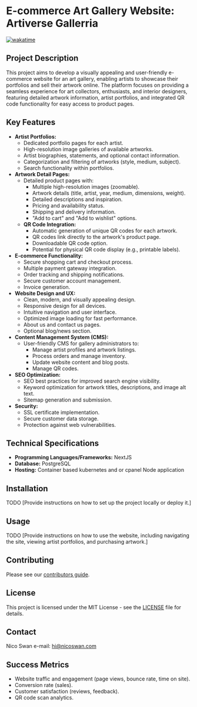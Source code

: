 # E-commerce Art Gallery Website: Artiverse Gallerria

[![wakatime](https://wakatime.com/badge/user/51cddd85-c511-4b03-b6f1-57ae91619f53/project/f87ff665-d3df-4e8c-ae72-35dd79ded07a.svg)](https://wakatime.com/badge/user/51cddd85-c511-4b03-b6f1-57ae91619f53/project/f87ff665-d3df-4e8c-ae72-35dd79ded07a)

## Project Description

This project aims to develop a visually appealing and user-friendly e-commerce website for an art gallery, enabling artists to showcase their portfolios and sell their artwork online. The platform focuses on providing a seamless experience for art collectors, enthusiasts, and interior designers, featuring detailed artwork information, artist portfolios, and integrated QR code functionality for easy access to product pages.

## Key Features

- **Artist Portfolios:**
  - Dedicated portfolio pages for each artist.
  - High-resolution image galleries of available artworks.
  - Artist biographies, statements, and optional contact information.
  - Categorization and filtering of artworks (style, medium, subject).
  - Search functionality within portfolios.
- **Artwork Detail Pages:**
  - Detailed product pages with:
    - Multiple high-resolution images (zoomable).
    - Artwork details (title, artist, year, medium, dimensions, weight).
    - Detailed descriptions and inspiration.
    - Pricing and availability status.
    - Shipping and delivery information.
    - "Add to cart" and "Add to wishlist" options.
  - **QR Code Integration:**
    - Automatic generation of unique QR codes for each artwork.
    - QR codes link directly to the artwork's product page.
    - Downloadable QR code option.
    - Potential for physical QR code display (e.g., printable labels).
- **E-commerce Functionality:**
  - Secure shopping cart and checkout process.
  - Multiple payment gateway integration.
  - Order tracking and shipping notifications.
  - Secure customer account management.
  - Invoice generation.
- **Website Design and UX:**
  - Clean, modern, and visually appealing design.
  - Responsive design for all devices.
  - Intuitive navigation and user interface.
  - Optimized image loading for fast performance.
  - About us and contact us pages.
  - Optional blog/news section.
- **Content Management System (CMS):**
  - User-friendly CMS for gallery administrators to:
    - Manage artist profiles and artwork listings.
    - Process orders and manage inventory.
    - Update website content and blog posts.
    - Manage QR codes.
- **SEO Optimization:**
  - SEO best practices for improved search engine visibility.
  - Keyword optimization for artwork titles, descriptions, and image alt text.
  - Sitemap generation and submission.
- **Security:**
  - SSL certificate implementation.
  - Secure customer data storage.
  - Protection against web vulnerabilities.

## Technical Specifications

- **Programming Languages/Frameworks:** NextJS
- **Database:** PostgreSQL
- **Hosting:** Container based kubernetes and or cpanel Node application

## Installation

TODO [Provide instructions on how to set up the project locally or deploy it.]

## Usage

TODO [Provide instructions on how to use the website, including navigating the site, viewing artist portfolios, and purchasing artwork.]

## Contributing

Please see our [contributors guide](./CONTRIBUTORS.md).

## License

This project is licensed under the MIT License - see the [LICENSE](LICENSE) file for details.

## Contact

Nico Swan e-mail: [hi@nicoswan.com](mailto://hi@nicoswan.com)

## Success Metrics

- Website traffic and engagement (page views, bounce rate, time on site).
- Conversion rate (sales).
- Customer satisfaction (reviews, feedback).
- QR code scan analytics.
